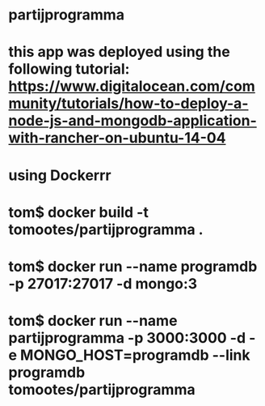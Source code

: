 # partijprogramma
# this app was deployed using the following tutorial: https://www.digitalocean.com/community/tutorials/how-to-deploy-a-node-js-and-mongodb-application-with-rancher-on-ubuntu-14-04
# using Dockerrr
#
# tom$ docker build -t tomootes/partijprogramma .
# tom$ docker run --name programdb -p 27017:27017 -d mongo:3
# tom$ docker run --name partijprogramma -p 3000:3000 -d -e MONGO_HOST=programdb --link programdb tomootes/partijprogramma